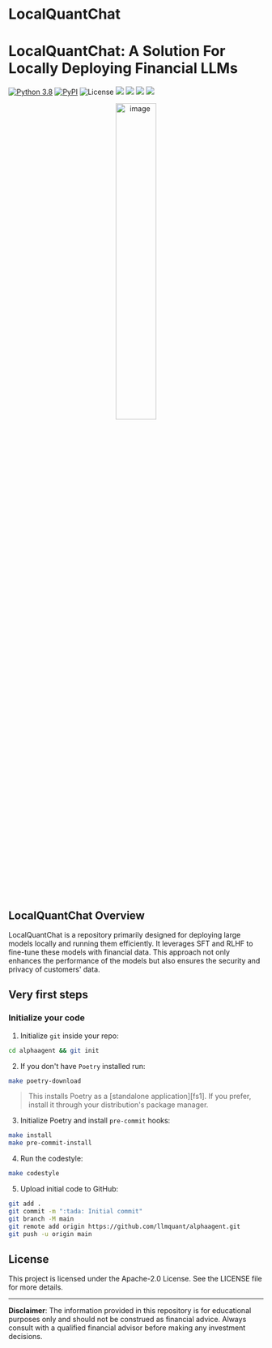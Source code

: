 # LocalQuantChat

# LocalQuantChat: A Solution For Locally Deploying Financial LLMs
[![Python 3.8](https://img.shields.io/badge/python-3.8-blue.svg)](https://www.python.org/downloads/release/python-360/)
[![PyPI](https://img.shields.io/pypi/v/alphaagent.svg)](https://pypi.org/project/alphaagent/)
![License](https://img.shields.io/github/license/LLMQuant/alphaagent.svg?color=brightgreen)
![](https://img.shields.io/github/issues-raw/LLMQuant/alphaagent?label=Issues)
![](https://img.shields.io/github/issues-closed-raw/LLMQuant/alphaagent?label=Closed+Issues)
![](https://img.shields.io/github/issues-pr-raw/LLMQuant/alphaagent?label=Open+PRs)
![](https://img.shields.io/github/issues-pr-closed-raw/LLMQuant/alphaagent?label=Closed+PRs)

<div align="center">
<img align="center" width="40%" alt="image" src="https://github.com/LLMQuant/AlphaAgent/blob/main/AlphaAgent.png">
</div>

## LocalQuantChat Overview

LocalQuantChat is a repository primarily designed for deploying large models locally and running them efficiently. It leverages SFT and RLHF to fine-tune these models with financial data. This approach not only enhances the performance of the models but also ensures the security and privacy of customers' data.


## Very first steps

### Initialize your code

1. Initialize `git` inside your repo:

```bash
cd alphaagent && git init
```

2. If you don't have `Poetry` installed run:

```bash
make poetry-download
```

> This installs Poetry as a [standalone application][fs1]. If you prefer, install it through your distribution's package manager.

3. Initialize Poetry and install `pre-commit` hooks:

```bash
make install
make pre-commit-install
```

4. Run the codestyle:

```bash
make codestyle
```

5. Upload initial code to GitHub:

```bash
git add .
git commit -m ":tada: Initial commit"
git branch -M main
git remote add origin https://github.com/llmquant/alphaagent.git
git push -u origin main
```

## License

This project is licensed under the Apache-2.0 License. See the LICENSE file for more details.

---

**Disclaimer**: The information provided in this repository is for educational purposes only and should not be construed as financial advice. Always consult with a qualified financial advisor before making any investment decisions.

